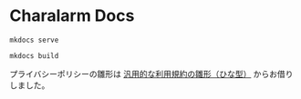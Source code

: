 # Charalarm Docs

```
mkdocs serve
```


```
mkdocs build
```


プライバシーポリシーの雛形は [汎用的な利用規約の雛形（ひな型）](https://kiyaku.jp/hinagata/index.html#notice) からお借りしました。

